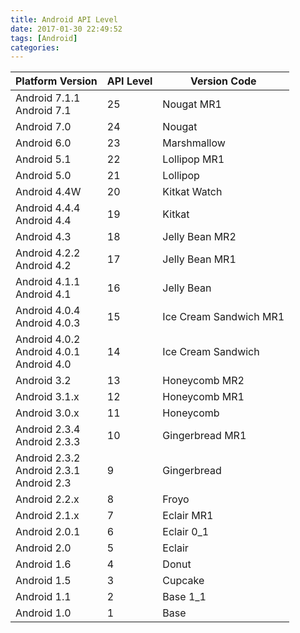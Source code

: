 ```yaml
---
title: Android API Level
date: 2017-01-30 22:49:52
tags: [Android]
categories:
---
```


|Platform Version|API Level|Version Code|
|--|--|--|
|Android 7.1.1<br>Android 7.1|25|Nougat MR1|
|Android 7.0|24|Nougat|
|Android 6.0|23|Marshmallow|
|Android 5.1|22|Lollipop MR1|
|Android 5.0|21|Lollipop|
|Android 4.4W|20|Kitkat Watch|
|Android 4.4.4<br>Android 4.4|19|Kitkat|
|Android 4.3|18|Jelly Bean MR2|
|Android 4.2.2<br>Android 4.2|17|Jelly Bean MR1|
|Android 4.1.1<br>Android 4.1|16|Jelly Bean|
|Android 4.0.4<br>Android 4.0.3|15|Ice Cream Sandwich MR1|
|Android 4.0.2<br>Android 4.0.1<br>Android 4.0|14|Ice Cream Sandwich|
|Android 3.2|13|Honeycomb MR2|
|Android 3.1.x|12|Honeycomb MR1|
|Android 3.0.x|11|Honeycomb|
|Android 2.3.4<br>Android 2.3.3|10|Gingerbread MR1|
|Android 2.3.2<br>Android 2.3.1<br>Android 2.3|9|Gingerbread|
|Android 2.2.x|8|Froyo|
|Android 2.1.x|7|Eclair MR1|
|Android 2.0.1|6|Eclair 0_1|
|Android 2.0|5|Eclair|
|Android 1.6|4|Donut|
|Android 1.5|3|Cupcake|
|Android 1.1|2|Base 1_1|
|Android 1.0|1|Base|
